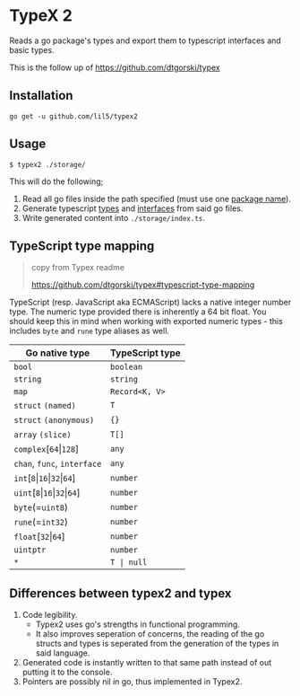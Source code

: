 # TypeX 2

Reads a go package's types and export them to typescript interfaces and basic types.

This is the follow up of https://github.com/dtgorski/typex

## Installation

```
go get -u github.com/lil5/typex2
```

## Usage

```
$ typex2 ./storage/
```

This will do the following;

1. Read all go files inside the path specified (must use one [package name](https://blog.golang.org/package-names)).
2. Generate typescript [types](https://www.typescriptlang.org/docs/handbook/basic-types.html) and [interfaces](https://www.typescriptlang.org/docs/handbook/interfaces.html) from said go files.
3. Write generated content into `./storage/index.ts`.

## TypeScript type mapping

> copy from Typex readme
>
> https://github.com/dtgorski/typex#typescript-type-mapping

TypeScript (resp. JavaScript aka ECMAScript) lacks a native integer number type.
The numeric type provided there is inherently a 64 bit float.
You should keep this in mind when working with exported numeric types - this includes `byte` and `rune` type aliases as well.    

|Go native type|TypeScript type
| --- | ---
|```bool```|```boolean```
|```string```|```string```
|```map```|```Record<K, V>```
|```struct``` ```(named)```|```T```
|```struct``` ```(anonymous)```|```{}```
|```array``` ```(slice)```|```T[]```
|```complex```[```64```&vert;```128```]|```any```
|```chan```, ```func```, ```interface```|```any```
|```int```[```8```&vert;```16```&vert;```32```&vert;```64```]|```number```
|```uint```[```8```&vert;```16```&vert;```32```&vert;```64```]|```number```
|```byte```(=```uint8```)|```number```
|```rune```(=```int32```)|```number```
|```float```[```32```&vert;```64```]|```number```
|```uintptr```|```number```
|```*```|```T \| null```

## Differences between typex2 and typex

1. Code legibility.
   - Typex2 uses go's strengths in functional programming.
   - It also improves seperation of concerns, the reading of the go structs and types is seperated from the generation of the types in said language.
2. Generated code is instantly written to that same path instead of out putting it to the console.
3. Pointers are possibly nil in go, thus implemented in Typex2.
